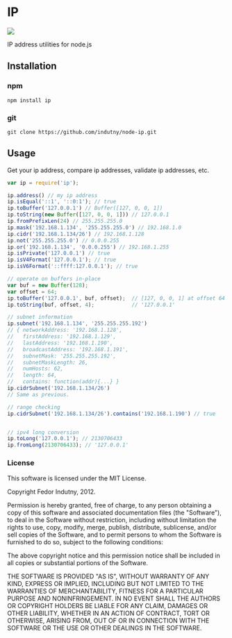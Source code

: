 # IP  [![](https://badge.fury.io/js/ip.svg)](https://www.npmjs.com/package/ip)  IP address utilities for node.js## Installation###  npm```shellnpm install ip```### git```shellgit clone https://github.com/indutny/node-ip.git```  ## UsageGet your ip address, compare ip addresses, validate ip addresses, etc.```jsvar ip = require('ip');ip.address() // my ip addressip.isEqual('::1', '::0:1'); // trueip.toBuffer('127.0.0.1') // Buffer([127, 0, 0, 1])ip.toString(new Buffer([127, 0, 0, 1])) // 127.0.0.1ip.fromPrefixLen(24) // 255.255.255.0ip.mask('192.168.1.134', '255.255.255.0') // 192.168.1.0ip.cidr('192.168.1.134/26') // 192.168.1.128ip.not('255.255.255.0') // 0.0.0.255ip.or('192.168.1.134', '0.0.0.255') // 192.168.1.255ip.isPrivate('127.0.0.1') // trueip.isV4Format('127.0.0.1'); // trueip.isV6Format('::ffff:127.0.0.1'); // true// operate on buffers in-placevar buf = new Buffer(128);var offset = 64;ip.toBuffer('127.0.0.1', buf, offset);  // [127, 0, 0, 1] at offset 64ip.toString(buf, offset, 4);            // '127.0.0.1'// subnet informationip.subnet('192.168.1.134', '255.255.255.192')// { networkAddress: '192.168.1.128',//   firstAddress: '192.168.1.129',//   lastAddress: '192.168.1.190',//   broadcastAddress: '192.168.1.191',//   subnetMask: '255.255.255.192',//   subnetMaskLength: 26,//   numHosts: 62,//   length: 64,//   contains: function(addr){...} }ip.cidrSubnet('192.168.1.134/26')// Same as previous.// range checkingip.cidrSubnet('192.168.1.134/26').contains('192.168.1.190') // true// ipv4 long conversionip.toLong('127.0.0.1'); // 2130706433ip.fromLong(2130706433); // '127.0.0.1'```### LicenseThis software is licensed under the MIT License.Copyright Fedor Indutny, 2012.Permission is hereby granted, free of charge, to any person obtaining acopy of this software and associated documentation files (the"Software"), to deal in the Software without restriction, includingwithout limitation the rights to use, copy, modify, merge, publish,distribute, sublicense, and/or sell copies of the Software, and to permitpersons to whom the Software is furnished to do so, subject to thefollowing conditions:The above copyright notice and this permission notice shall be includedin all copies or substantial portions of the Software.THE SOFTWARE IS PROVIDED "AS IS", WITHOUT WARRANTY OF ANY KIND, EXPRESSOR IMPLIED, INCLUDING BUT NOT LIMITED TO THE WARRANTIES OFMERCHANTABILITY, FITNESS FOR A PARTICULAR PURPOSE AND NONINFRINGEMENT. INNO EVENT SHALL THE AUTHORS OR COPYRIGHT HOLDERS BE LIABLE FOR ANY CLAIM,DAMAGES OR OTHER LIABILITY, WHETHER IN AN ACTION OF CONTRACT, TORT OROTHERWISE, ARISING FROM, OUT OF OR IN CONNECTION WITH THE SOFTWARE OR THEUSE OR OTHER DEALINGS IN THE SOFTWARE.